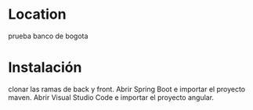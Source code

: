 # Location
prueba banco de bogota

# Instalación
clonar las ramas de back y front.
Abrir Spring Boot e importar el proyecto maven.
Abrir Visual Studio Code e importar el proyecto angular.

